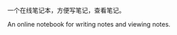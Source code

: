 
一个在线笔记本，方便写笔记，查看笔记。

An online notebook for writing notes and viewing notes.

<!--  -->
<!-- It makes use of a variety of open source projects including: -->
<!--  -->
<!-- * [Cobra](https://github.com/spf13/cobra) -->
<!-- * [Viper](https://github.com/spf13/viper) -->
<!-- * [J Walter Weatherman](https://github.com/spf13/jWalterWeatherman) -->
<!-- * [Cast](https://github.com/spf13/cast) -->

<!-- Learn more and contribute on [GitHub](https://github.com/gohugoio). -->
